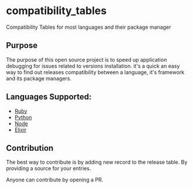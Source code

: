 # compatibility_tables
Compatibility Tables for most languages and their package manager

## Purpose
The purpose of this open source project is to speed up application debugging for issues related to versions installation. it's a quick an easy way to find out releases compatibility between a language, it's framework and its package managers.

## Languages Supported:
- [Ruby](https://github.com/richardsondx/compatibility_tables/blob/main/RUBY.md)
- [Python](https://github.com/richardsondx/compatibility_tables/blob/main/PYTHON.md)
- [Node](https://github.com/richardsondx/compatibility_tables/blob/main/NODE.md)
- [Elixir](https://github.com/richardsondx/compatibility_tables/blob/main/ELIXIR.md)

## Contribution

The best way to contribute is by adding new record to the release table. By providing a source for your entries.

Anyone can contribute by opening a PR.
